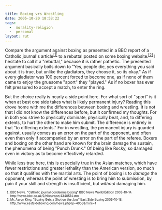 ```yaml
---

title: Boxing vrs Wrestling
date: 2005-10-20 18:58:22
tags:
  -  morality-religion
  -  personal
layout: rut
---
```


<p>Compare the argument against boxing as presented in a BBC report of a Catholic journal's article<sup><a href="http://news.bbc.co.uk/2/hi/europe/4340514.stm" title="Catholic journal condemns boxing">[1]</a></sup> to a rebuttal posted on some boxing website.<sup><a href="http://www.eastsideboxing.com/news.php?p=4958&more=1" title="Boxing Gets a Shot on the Jaw ">[2]</a></sup> I hesitate to call it a "rebuttal," because it is rather pathetic.  The presented argument basically boils down to "Yes, people die, yes everything you said about it is true, but unlike the gladiators, they choose it, so its okay."  As if every gladiator was 100 percent forced to become one, as if none of them came to enjoy the gruesome "sport" they "played."  As if no boxer has ever felt pressured to accept a match, to enter the ring.</p>  <p>But the choice really is nearly a side point here.  For what sort of "sport" is it when at best one side takes what is likely permanent injury?  Reading this drove home with me the differences between boxing and wrestling.  It is not that I did not know the differences before, but it confirmed my thoughts.  For in both you strive to physically dominate, physically beat, and, to differing extents, to hurt the other to make him submit.  The difference is entirely in that "to differing extents."  For in wrestling, the permanent injury is guarded against, usually comes as an error on the part of the opponent, and often even then only if accompanied by an error on the part of the referee.  Boxers and boxing on the other hand are known for the brain damage the sustain, the phenomena of being "Punch Drunk."  Of being like Rocky, so damaged even in victory as to become effectively retarded.</p>  <p>While less true here, this is especially true in the Asian matches, which have fewer restrictions and greater lethality than the American version, so much so that it qualifies with the martial arts. The point of boxing is to <em>damage</em> the opponent, whereas the point of wresting is to bring him to submission, by pain if your skill and strength is insufficient, but <em>without</em> damaging him.</p>  <font size="-2"> <ol> <li>BBC News.  "Catholic journal condemns boxing" BBC News World Edition 2005-10-14. http://news.bbc.co.uk/2/hi/europe/4340514.stm</li><li>Mr. Aaron King. "Boxing Gets a Shot on the Jaw" East Side Boxing 2005-10-18. http://www.eastsideboxing.com/news.php?p=4958&more=1  </li> </ol> </font>

